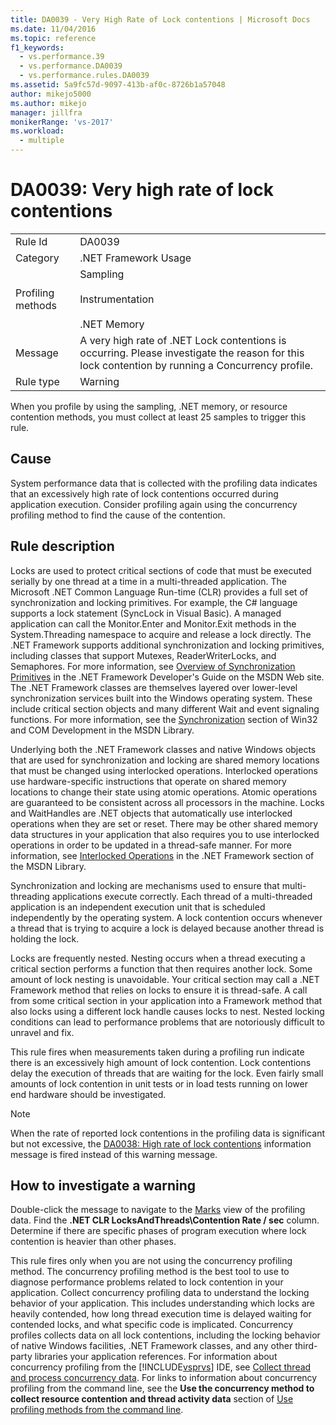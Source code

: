 ```yaml
---
title: DA0039 - Very High Rate of Lock contentions | Microsoft Docs
ms.date: 11/04/2016
ms.topic: reference
f1_keywords: 
  - vs.performance.39
  - vs.performance.DA0039
  - vs.performance.rules.DA0039
ms.assetid: 5a9fc57d-9097-413b-af0c-8726b1a57048
author: mikejo5000
ms.author: mikejo
manager: jillfra
monikerRange: 'vs-2017'
ms.workload: 
  - multiple
---
```

# DA0039: Very high rate of lock contentions

|||
|-|-|
|Rule Id|DA0039|
|Category|.NET Framework Usage|
|Profiling methods|Sampling<br /><br /> Instrumentation<br /><br /> .NET Memory|
|Message|A very high rate of .NET Lock contentions is occurring. Please investigate the reason for this lock contention by running a Concurrency profile.|
|Rule type|Warning|

 When you profile by using the sampling, .NET memory, or resource contention methods, you must collect at least 25 samples to trigger this rule.

## Cause
 System performance data that is collected with the profiling data indicates that an excessively high rate of lock contentions occurred during application execution. Consider profiling again using the concurrency profiling method to find the cause of the contention.

## Rule description
 Locks are used to protect critical sections of code that must be executed serially by one thread at a time in a multi-threaded application. The Microsoft .NET Common Language Run-time (CLR) provides a full set of synchronization and locking primitives. For example, the C# language supports a lock statement (SyncLock in Visual Basic). A managed application can call the Monitor.Enter and Monitor.Exit methods in the System.Threading namespace to acquire and release a lock directly. The .NET Framework supports additional synchronization and locking primitives, including classes that support Mutexes, ReaderWriterLocks, and Semaphores. For more information, see [Overview of Synchronization Primitives](/dotnet/standard/threading/overview-of-synchronization-primitives) in the .NET Framework Developer's Guide on the MSDN Web site. The .NET Framework classes are themselves layered over lower-level synchronization services built into the Windows operating system. These include critical section objects and many different Wait and event signaling functions. For more information, see the [Synchronization](/windows/win32/sync/synchronization) section of Win32 and COM Development in the MSDN Library.

 Underlying both the .NET Framework classes and native Windows objects that are used for synchronization and locking are shared memory locations that must be changed using interlocked operations. Interlocked operations use hardware-specific instructions that operate on shared memory locations to change their state using atomic operations. Atomic operations are guaranteed to be consistent across all processors in the machine. Locks and WaitHandles are .NET objects that automatically use interlocked operations when they are set or reset. There may be other shared memory data structures in your application that also requires you to use interlocked operations in order to be updated in a thread-safe manner. For more information, see [Interlocked Operations](/dotnet/api/system.threading.interlocked) in the .NET Framework section of the MSDN Library.

 Synchronization and locking are mechanisms used to ensure that multi-threading applications execute correctly. Each thread of a multi-threaded application is an independent execution unit that is scheduled independently by the operating system. A lock contention occurs whenever a thread that is trying to acquire a lock is delayed because another thread is holding the lock.

 Locks are frequently nested. Nesting occurs when a thread executing a critical section performs a function that then requires another lock. Some amount of lock nesting is unavoidable. Your critical section may call a .NET Framework method that relies on locks to ensure it is thread-safe. A call from some critical section in your application into a Framework method that also locks using a different lock handle causes locks to nest. Nested locking conditions can lead to performance problems that are notoriously difficult to unravel and fix.

 This rule fires when measurements taken during a profiling run indicate there is an excessively high amount of lock contention. Lock contentions delay the execution of threads that are waiting for the lock. Even fairly small amounts of lock contention in unit tests or in load tests running on lower end hardware should be investigated.

> [!NOTE]
> When the rate of reported lock contentions in the profiling data is significant but not excessive, the [DA0038: High rate of lock contentions](../profiling/da0038-high-rate-of-lock-contentions.md) information message is fired instead of this warning message.

## How to investigate a warning
 Double-click the message to navigate to the [Marks](../profiling/marks-view.md) view of the profiling data.  Find the **.NET CLR LocksAndThreads\Contention Rate / sec** column. Determine if there are specific phases of program execution where lock contention is heavier than other phases.

 This rule fires only when you are not using the concurrency profiling method. The concurrency profiling method is the best tool to use to diagnose performance problems related to lock contention in your application. Collect concurrency profiling data to understand the locking behavior of your application. This includes understanding which locks are heavily contended, how long thread execution time is delayed waiting for contended locks, and what specific code is implicated. Concurrency profiles collects data on all lock contentions, including the locking behavior of native Windows facilities, .NET Framework classes, and any other third-party libraries your application references. For information about concurrency profiling from the [!INCLUDE[vsprvs](../code-quality/includes/vsprvs_md.md)] IDE, see [Collect thread and process concurrency data](../profiling/collecting-thread-and-process-concurrency-data.md). For links to information about concurrency profiling from the command line, see the **Use the concurrency method to collect resource contention and thread activity data** section of [Use profiling methods from the command line](../profiling/using-profiling-methods-to-collect-performance-data-from-the-command-line.md).
